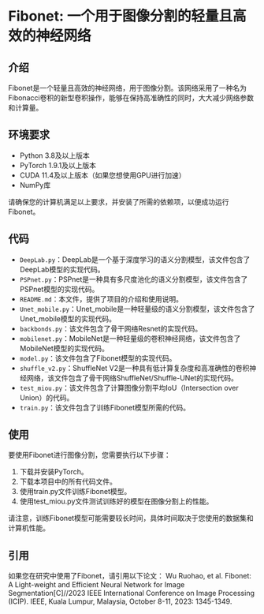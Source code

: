 # Fibonet: 一个用于图像分割的轻量且高效的神经网络
## 介绍

Fibonet是一个轻量且高效的神经网络，用于图像分割。该网络采用了一种名为Fibonacci卷积的新型卷积操作，能够在保持高准确性的同时，大大减少网络参数和计算量。
## 环境要求
- Python 3.8及以上版本
- PyTorch 1.9.1及以上版本
- CUDA 11.4及以上版本（如果您想使用GPU进行加速）
- NumPy库

请确保您的计算机满足以上要求，并安装了所需的依赖项，以便成功运行Fibonet。
## 代码

- `DeepLab.py`：DeepLab是一个基于深度学习的语义分割模型，该文件包含了DeepLab模型的实现代码。
- `PSPnet.py`：PSPnet是一种具有多尺度池化的语义分割模型，该文件包含了PSPnet模型的实现代码。
- `README.md`：本文件，提供了项目的介绍和使用说明。
- `Unet_mobile.py`：Unet_mobile是一种轻量级的语义分割模型，该文件包含了Unet_mobile模型的实现代码。
- `backbonds.py`：该文件包含了骨干网络Resnet的实现代码。
- `mobilenet.py`：MobileNet是一种轻量级的卷积神经网络，该文件包含了MobileNet模型的实现代码。
- `model.py`：该文件包含了Fibonet模型的实现代码。
- `shuffle_v2.py`：ShuffleNet V2是一种具有低计算复杂度和高准确性的卷积神经网络，该文件包含了骨干网络ShuffleNet/Shuffle-UNet的实现代码。
- `test_miou.py`：该文件包含了计算图像分割平均IoU（Intersection over Union）的代码。
- `train.py`：该文件包含了训练Fibonet模型所需的代码。

## 使用

要使用Fibonet进行图像分割，您需要执行以下步骤：

1. 下载并安装PyTorch。
2. 下载本项目中的所有代码文件。
3. 使用train.py文件训练Fibonet模型。
4. 使用test_miou.py文件测试训练好的模型在图像分割上的性能。

请注意，训练Fibonet模型可能需要较长时间，具体时间取决于您使用的数据集和计算机性能。

## 引用

如果您在研究中使用了Fibonet，请引用以下论文：
Wu Ruohao, et al. Fibonet: A Light-weight and Efficient Neural Network for Image Segmentation[C]//2023 IEEE International Conference on Image Processing (ICIP). IEEE, Kuala Lumpur, Malaysia, October 8-11, 2023: 1345-1349. 
